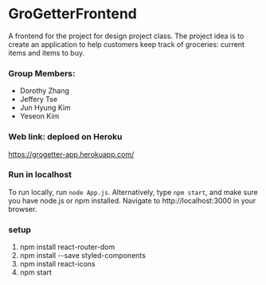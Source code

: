 # GroGetterFrontend
A frontend for the project for design project class. The project idea is to create an application to help customers keep track of groceries: current items and items to buy.

### Group Members: 
- Dorothy Zhang
- Jeffery Tse
- Jun Hyung Kim
- Yeseon Kim

### Web link: deploed on Heroku
https://grogetter-app.herokuapp.com/

### Run in localhost
To run locally, run `node App.js`.
Alternatively, type `npm start`, and make sure you have node.js or npm installed.
Navigate to http://localhost:3000 in your browser.


### setup
1. npm install react-router-dom
2. npm install --save styled-components
3. npm install react-icons
4. npm start
